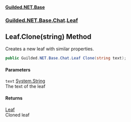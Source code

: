 
#### [Guilded.NET.Base](index 'index')
### [Guilded.NET.Base.Chat](index#Guilded_NET_Base_Chat 'Guilded.NET.Base.Chat').[Leaf](Leaf 'Guilded.NET.Base.Chat.Leaf')
## Leaf.Clone(string) Method
Creates a new leaf with similar properties.  
```csharp
public Guilded.NET.Base.Chat.Leaf Clone(string text);
```

#### Parameters
<a name='Guilded_NET_Base_Chat_Leaf_Clone(string)_text'></a>
`text` [System.String](https://docs.microsoft.com/en-us/dotnet/api/System.String 'System.String')  
The text of the leaf
  

#### Returns
[Leaf](Leaf 'Guilded.NET.Base.Chat.Leaf')  
Cloned leaf

